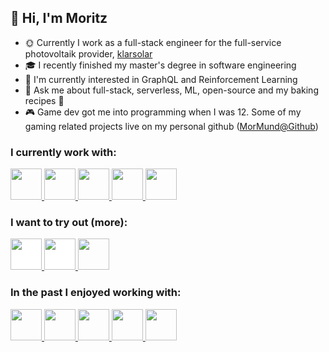 ## 👋 Hi, I'm Moritz

* 🌞 Currently I work as a full-stack engineer for the full-service photovoltaik provider, [klarsolar](https://www.klarsolar.de)
* 🎓 I recently finished my master's degree in software engineering
* 🌱 I'm currently interested in GraphQL and Reinforcement Learning
* 💭 Ask me about full-stack, serverless, ML, open-source and my baking recipes 🍰
* 🎮 Game dev got me into programming when I was 12. Some of my gaming related projects live on my personal github ([MorMund@Github](https://github.com/MorMund))

### I currently work with:
<a href="https://kotlinlang.org/">
    <img height="50" alt-text="Kotlin" src="https://cdn.jsdelivr.net/gh/devicons/devicon/icons/kotlin/kotlin-original.svg"/>
</a>
<a href="https://www.typescriptlang.org/">
    <img height="50" alt-text="Typescript" src="https://cdn.jsdelivr.net/gh/devicons/devicon/icons/typescript/typescript-plain.svg"/>
</a>
<a href="https://www.docker.com/">
    <img height="50" alt-text="Docker" src="https://cdn.jsdelivr.net/gh/devicons/devicon/icons/docker/docker-plain.svg"/>
</a>
<a href="https://www.tensorflow.org/">
    <img height="50" alt-text="Tensorflow" src="https://cdn.jsdelivr.net/gh/devicons/devicon/icons/tensorflow/tensorflow-original.svg"/>
</a>
<a href="https://www.python.org/">
    <img height="50" alt-text="Python" src="https://cdn.jsdelivr.net/gh/devicons/devicon/icons/python/python-plain.svg"/>
</a>

### I want to try out (more):
<a href="https://deno.land/">
    <img height="50" alt-text="Deno" src="https://cdn.jsdelivr.net/gh/devicons/devicon/icons/denojs/denojs-original.svg" style="background-color:white"/>
</a>
<a href="https://www.rust-lang.org/">
    <img height="50" alt-text="Rust" src="https://cdn.jsdelivr.net/gh/devicons/devicon/icons/rust/rust-plain.svg" style="background-color:white"/>
</a>
<a href="https://flutter.dev/">
    <img height="50" alt-text="Flutter" src="https://cdn.jsdelivr.net/gh/devicons/devicon/icons/flutter/flutter-original.svg"/>
</a>

### In the past I enjoyed working with:
<a href="https://aws.amazon.com/">
    <img height="50" alt-text="AWS" src="https://cdn.jsdelivr.net/gh/devicons/devicon/icons/amazonwebservices/amazonwebservices-original.svg"/>
</a>
<a href="https://docs.microsoft.com/en-us/dotnet/csharp/">
    <img height="50" alt-text="C sharp" src="https://cdn.jsdelivr.net/gh/devicons/devicon/icons/csharp/csharp-original.svg"/>
</a>
<a href="https://nodejs.org">
    <img height="50" alt-text="Node.js" src="https://cdn.jsdelivr.net/gh/devicons/devicon/icons/nodejs/nodejs-plain.svg"/>
</a>
<a href="https://www.android.com/">
    <img height="50" alt-text="Android" src="https://cdn.jsdelivr.net/gh/devicons/devicon/icons/android/android-plain.svg"/>
</a>
<a href="https://vuejs.org/">
    <img height="50" alt-text="Vue.js" src="https://cdn.jsdelivr.net/gh/devicons/devicon/icons/vuejs/vuejs-original.svg"/>
</a>
